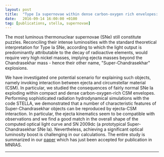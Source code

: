 ```yaml
---
layout: post
title:  "Type Ia supernovae within dense carbon-oxygen rich envelopes: a model for 'Super-Chandrasekhar' explosions? (MNRAS paper)"
date:   2016-09-14 16:00:00 +0100
tag: [publications, stella, supernovae]
---
```


The most luminous thermonuclear supernovae (SNe) still constitute puzzles.
Reconciling their intense luminosities with the standard theoretical
interpretation for Type Ia SNe, according to which the light output is
predominantly attributable to the decay of radioactive elements, would require
very high nickel masses, implying ejecta masses beyond the Chandrasekhar mass -
hence their other name, "Super-Chandrasekhar" explosions.

We have investigated one potential scenario for explaining such objects, namely
invoking interaction between ejecta and circumstellar material (CSM). In
particular, we studied the consequences of fairly normal SNe Ia exploding
within compact and dense carbon-oxygen-rich CSM envelopes. Performing sophisticated
radiation hydrodynamical simulations with the code STELLA, we demonstrated that
a number of characteristic features of Super-Chandrasekhar objects can be
reproduced by ejecta-CSM interaction. In particular, the ejecta kinematics seem
to be compatible with observations and we find a good match in the overall shape of the
computed optical light curve and SN 2009dc (a prototypical Super-Chandrasekhar
SNe Ia). Nevertheless, achieving a significant optical luminosity boost is
challenging in our calculations. The entire study is summarized in our [paper][Noebauer2016]
which has just been accepted for publication in MNRAS.

- - - 
[Noebauer2016]: http://mnras.oxfordjournals.org/content/463/3/2972
